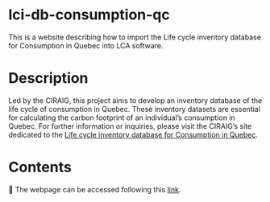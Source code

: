 # lci-db-consumption-qc
This is a website describing how to import the Life cycle inventory database for Consumption in Quebec into LCA software.

# Description

Led by the CIRAIG, this project aims to develop an inventory database of the life cycle of consumption in Quebec. These inventory datasets are essential for calculating the carbon footprint of an individual’s consumption in Quebec.
For further information or inquiries, please visit the CIRAIG’s site dedicated to the [Life cycle inventory database for Consumption in Quebec](https://ciraig.org/index.php/project/life-cycle-inventory-database-for-consumption-in-quebec/).

# Contents

🔗 The webpage can be accessed following this [link]().
